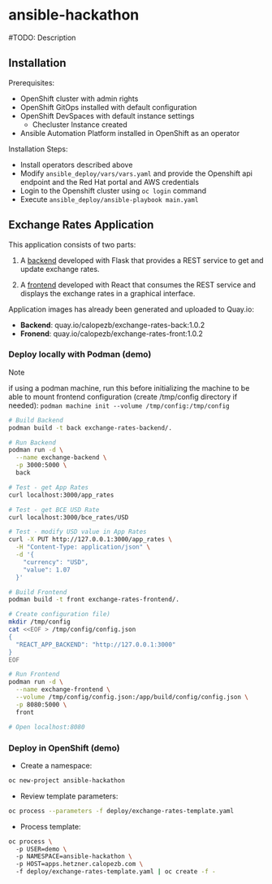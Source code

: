 # ansible-hackathon

#TODO: Description  

## Installation

Prerequisites:
- OpenShift cluster with admin rights
- OpenShift GitOps installed with default configuration
- OpenShift DevSpaces with default instance settings
    - Checluster Instance  created
- Ansible Automation Platform installed in OpenShift as an operator

Installation Steps:

- Install operators described above
- Modify `ansible_deploy/vars/vars.yaml` and provide the Openshift api endpoint and the Red Hat portal and AWS credentials
- Login to the Openshift cluster using `oc login` command
- Execute `ansible_deploy/ansible-playbook main.yaml`

## Exchange Rates Application

This application consists of two parts:

1. A [backend](exchange-rates-backend/README.md) developed with Flask that provides a REST service to get and update exchange rates.

2. A [frontend](exchange-rates-frontend/README.md) developed with React that consumes the REST service and displays the exchange rates in a graphical interface.

Application images has already been generated and uploaded to Quay.io:

- **Backend**: quay.io/calopezb/exchange-rates-back:1.0.2
- **Fronend**: quay.io/calopezb/exchange-rates-front:1.0.2

### Deploy locally with Podman (demo)

> [!NOTE]  
> if using a podman machine, run this before initializing the machine to be able to mount frontend configuration (create /tmp/config directory if needed): `podman machine init --volume /tmp/config:/tmp/config`

```sh
# Build Backend
podman build -t back exchange-rates-backend/.

# Run Backend
podman run -d \
  --name exchange-backend \
  -p 3000:5000 \
  back

# Test - get App Rates
curl localhost:3000/app_rates

# Test - get BCE USD Rate
curl localhost:3000/bce_rates/USD

# Test - modify USD value in App Rates
curl -X PUT http://127.0.0.1:3000/app_rates \
  -H "Content-Type: application/json" \
  -d '{
    "currency": "USD",
    "value": 1.07
  }'

# Build Frontend
podman build -t front exchange-rates-frontend/.

# Create configuration file)
mkdir /tmp/config
cat <<EOF > /tmp/config/config.json
{
  "REACT_APP_BACKEND": "http://127.0.0.1:3000"
}
EOF

# Run Frontend
podman run -d \
  --name exchange-frontend \
  --volume /tmp/config/config.json:/app/build/config/config.json \
  -p 8080:5000 \
  front

# Open localhost:8080
```

### Deploy in OpenShift (demo)

- Create a namespace:
```sh
oc new-project ansible-hackathon
```

- Review template parameters:
```sh
oc process --parameters -f deploy/exchange-rates-template.yaml
```

- Process template:
```sh
oc process \ 
  -p USER=demo \ 
  -p NAMESPACE=ansible-hackathon \ 
  -p HOST=apps.hetzner.calopezb.com \ 
  -f deploy/exchange-rates-template.yaml | oc create -f -
```




